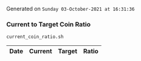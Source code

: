 Generated on `Sunday 03-October-2021 at 16:31:36`

### Current to Target Coin Ratio
`current_coin_ratio.sh`

Date|Current|Target|Ratio
---|---|---|---
